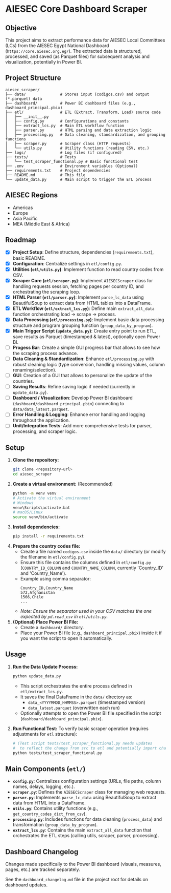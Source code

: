 # AIESEC Core Dashboard Scraper

## Objective

This project aims to extract performance data for AIESEC Local Committees (LCs) from the AIESEC Egypt National Dashboard (`https://core.aiesec.org.eg/`). The extracted data is structured, processed, and saved (as Parquet files) for subsequent analysis and visualization, potentially in Power BI.

## Project Structure

```
aiesec_scraper/
├── data/               # Stores input (codigos.csv) and output (*.parquet) data
├── dashboard/          # Power BI dashboard files (e.g., dashboard_principal.pbix)
├── etl/                # ETL (Extract, Transform, Load) source code
│   ├── __init__.py
│   ├── config.py       # Configurations and constants
│   ├── extract_lcs.py  # Main ETL workflow function
│   ├── parser.py       # HTML parsing and data extraction logic
│   ├── processing.py   # Data cleaning, standardization, and grouping functions
│   ├── scraper.py      # Scraper class (HTTP requests)
│   └── utils.py        # Utility functions (reading CSV, etc.)
├── logs/               # Log files (if configured)
├── tests/              # Tests
│   └── test_scraper_functional.py # Basic functional test
├── .env                # Environment variables (Optional)
├── requirements.txt    # Project dependencies
├── README.md           # This file
└── update_data.py      # Main script to trigger the ETL process
```

## AIESEC Regions

*   Americas
*   Europe
*   Asia Pacific
*   MEA (Middle East & Africa)

## Roadmap

- [x] **Project Setup**: Define structure, dependencies (`requirements.txt`), basic README.
- [x] **Configuration**: Centralize settings in `etl/config.py`.
- [x] **Utilities (`etl/utils.py`)**: Implement function to read country codes from CSV.
- [x] **Scraper Core (`etl/scraper.py`)**: Implement `AIESECScraper` class for handling requests session, fetching pages per country ID, and orchestrating the scraping loop.
- [x] **HTML Parser (`etl/parser.py`)**: Implement `parse_lc_data` using BeautifulSoup to extract data from HTML tables into a DataFrame.
- [x] **ETL Workflow (`etl/extract_lcs.py`)**: Define main `extract_all_data` function orchestrating load -> scrape -> process.
- [x] **Data Processing (`etl/processing.py`)**: Implement basic data processing structure and program grouping function (`group_data_by_program`).
- [x] **Main Trigger Script (`update_data.py`)**: Create entry point to run ETL, save results as Parquet (timestamped & latest), optionally open Power BI.
- [ ] **Progess Bar**: Create a simple GUI progress bar that allows to see how the scraping process advance. 
- [ ] **Data Cleaning & Standardization**: Enhance `etl/processing.py` with robust cleaning logic (type conversion, handling missing values, column renaming/selection).
- [ ] **GUI**: Creation of a GUI that allows to personalize the update of the countries.
- [ ] **Saving Results**: Refine saving logic if needed (currently in `update_data.py`).
- [ ] **Dashboard / Visualization**: Develop Power BI dashboard (`dashboard/dashboard_principal.pbix`) connecting to `data/data_latest.parquet`.
- [ ] **Error Handling & Logging**: Enhance error handling and logging throughout the application.
- [ ] **Unit/Integration Tests**: Add more comprehensive tests for parser, processing, and scraper logic.

## Setup

1.  **Clone the repository:**
    ```bash
    git clone <repository-url>
    cd aiesec_scraper
    ```
2.  **Create a virtual environment:** (Recommended)
    ```bash
    python -m venv venv
    # Activate the virtual environment
    # Windows
    venv\Scripts\activate.bat
    # macOS/Linux
    source venv/bin/activate
    ```
3.  **Install dependencies:**
    ```bash
    pip install -r requirements.txt 
    ```
4.  **Prepare the country codes file:**
    *   Create a file named `codigos.csv` inside the `data/` directory (or modify the filename in `etl/config.py`).
    *   Ensure this file contains the columns defined in `etl/config.py` (`COUNTRY_ID_COLUMN` and `COUNTRY_NAME_COLUMN`, currently 'Country_ID' and 'Country_Name').
    *   Example using comma separator:
        ```csv
        Country_ID,Country_Name
        572,Afghanistan
        1566,Chile
        ...
        ```
    *   *Note: Ensure the separator used in your CSV matches the one expected by `pd.read_csv` in `etl/utils.py`.* 
5.  **(Optional) Place Power BI File:**
    *   Create a `dashboard/` directory.
    *   Place your Power BI file (e.g., `dashboard_principal.pbix`) inside it if you want the script to open it automatically.

## Usage

1.  **Run the Data Update Process:**
    ```bash
    python update_data.py
    ```
    *   This script orchestrates the entire process defined in `etl/extract_lcs.py`.
    *   It saves the final DataFrame in the `data/` directory as:
        *   `data_<YYYYMMDD_HHMMSS>.parquet` (timestamped version)
        *   `data_latest.parquet` (overwritten each run)
    *   Optionally attempts to open the Power BI file specified in the script (`dashboard/dashboard_principal.pbix`).

2.  **Run Functional Test:** To verify basic scraper operation (requires adjustments for `etl` structure):
    ```bash
    # (Test script tests/test_scraper_functional.py needs updates 
    #  to reflect the change from src to etl and potentially import changes)
    python tests/test_scraper_functional.py 
    ```

## Main Components (`etl/`)

*   **`config.py`**: Centralizes configuration settings (URLs, file paths, column names, delays, logging, etc.).
*   **`scraper.py`**: Defines the `AIESECScraper` class for managing web requests.
*   **`parser.py`**: Implements `parse_lc_data` using BeautifulSoup to extract data from HTML into a DataFrame.
*   **`utils.py`**: Contains utility functions (e.g., `get_country_codes_dict_from_csv`).
*   **`processing.py`**: Includes functions for data cleaning (`process_data`) and transformation (`group_data_by_program`).
*   **`extract_lcs.py`**: Contains the main `extract_all_data` function that orchestrates the ETL steps (calling utils, scraper, parser, processing).

## Dashboard Changelog

Changes made specifically to the Power BI dashboard (visuals, measures, pages, etc.) are tracked separately.

See the `dashboard_changelog.md` file in the project root for details on dashboard updates.

